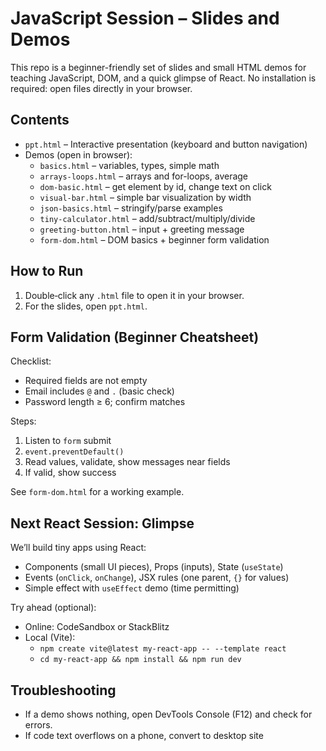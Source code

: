 # JavaScript Session – Slides and Demos

This repo is a beginner-friendly set of slides and small HTML demos for teaching JavaScript, DOM, and a quick glimpse of React. No installation is required: open files directly in your browser.

## Contents

- `ppt.html` – Interactive presentation (keyboard and button navigation)
- Demos (open in browser):
  - `basics.html` – variables, types, simple math
  - `arrays-loops.html` – arrays and for-loops, average
  - `dom-basic.html` – get element by id, change text on click
  - `visual-bar.html` – simple bar visualization by width
  - `json-basics.html` – stringify/parse examples
  - `tiny-calculator.html` – add/subtract/multiply/divide
  - `greeting-button.html` – input + greeting message
  - `form-dom.html` – DOM basics + beginner form validation

## How to Run

1) Double‑click any `.html` file to open it in your browser.
2) For the slides, open `ppt.html`.

## Form Validation (Beginner Cheatsheet)

Checklist:
- Required fields are not empty
- Email includes `@` and `.` (basic check)
- Password length ≥ 6; confirm matches

Steps:
1. Listen to `form` submit
2. `event.preventDefault()`
3. Read values, validate, show messages near fields
4. If valid, show success

See `form-dom.html` for a working example.

## Next React Session: Glimpse

We’ll build tiny apps using React:
- Components (small UI pieces), Props (inputs), State (`useState`)
- Events (`onClick`, `onChange`), JSX rules (one parent, `{}` for values)
- Simple effect with `useEffect` demo (time permitting)

Try ahead (optional):
- Online: CodeSandbox or StackBlitz
- Local (Vite):
  - `npm create vite@latest my-react-app -- --template react`
  - `cd my-react-app && npm install && npm run dev`

## Troubleshooting

- If a demo shows nothing, open DevTools Console (F12) and check for errors.
- If code text overflows on a phone, convert to desktop site



